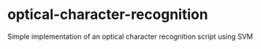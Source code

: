 # optical-character-recognition
Simple implementation of an optical character recognition script using SVM
